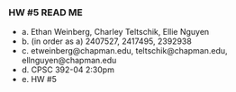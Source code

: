 ### HW #5 READ ME
<ul>
<li>a. Ethan Weinberg, Charley Teltschik, Ellie Nguyen</li>
<li>b. (in order as a) 2407527, 2417495, 2392938</li>
<li>c. etweinberg@chapman.edu, teltschik@chapman.edu, ellnguyen@chapman.edu</li>
<li>d. CPSC 392-04 2:30pm</li>
<li>e. HW #5</li>
</ul>
